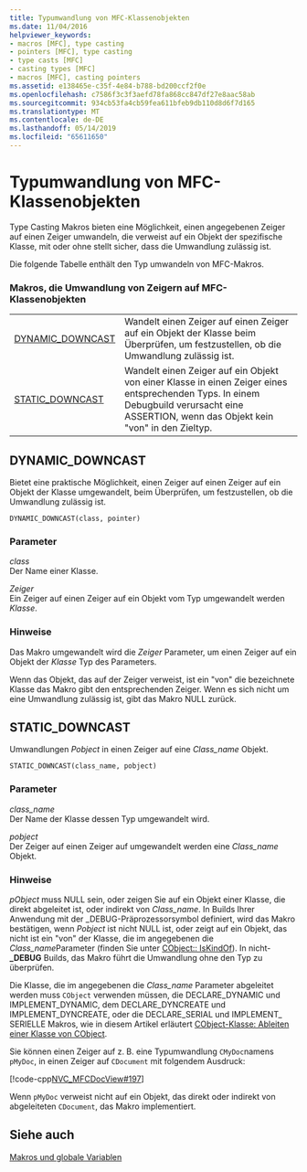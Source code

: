 ```yaml
---
title: Typumwandlung von MFC-Klassenobjekten
ms.date: 11/04/2016
helpviewer_keywords:
- macros [MFC], type casting
- pointers [MFC], type casting
- type casts [MFC]
- casting types [MFC]
- macros [MFC], casting pointers
ms.assetid: e138465e-c35f-4e84-b788-bd200ccf2f0e
ms.openlocfilehash: c7586f3c3f3aefd78fa868cc847df27e8aac58ab
ms.sourcegitcommit: 934cb53fa4cb59fea611bfeb9db110d8d6f7d165
ms.translationtype: MT
ms.contentlocale: de-DE
ms.lasthandoff: 05/14/2019
ms.locfileid: "65611650"
---
```

# <a name="type-casting-of-mfc-class-objects"></a>Typumwandlung von MFC-Klassenobjekten

Type Casting Makros bieten eine Möglichkeit, einen angegebenen Zeiger auf einen Zeiger umwandeln, die verweist auf ein Objekt der spezifische Klasse, mit oder ohne stellt sicher, dass die Umwandlung zulässig ist.

Die folgende Tabelle enthält den Typ umwandeln von MFC-Makros.

### <a name="macros-that-cast-pointers-to-mfc-class-objects"></a>Makros, die Umwandlung von Zeigern auf MFC-Klassenobjekten

|||
|-|-|
|[DYNAMIC_DOWNCAST](#dynamic_downcast)|Wandelt einen Zeiger auf einen Zeiger auf ein Objekt der Klasse beim Überprüfen, um festzustellen, ob die Umwandlung zulässig ist.|
|[STATIC_DOWNCAST](#static_downcast)|Wandelt einen Zeiger auf ein Objekt von einer Klasse in einen Zeiger eines entsprechenden Typs. In einem Debugbuild verursacht eine ASSERTION, wenn das Objekt kein "von" in den Zieltyp.|

##  <a name="dynamic_downcast"></a>  DYNAMIC_DOWNCAST

Bietet eine praktische Möglichkeit, einen Zeiger auf einen Zeiger auf ein Objekt der Klasse umgewandelt, beim Überprüfen, um festzustellen, ob die Umwandlung zulässig ist.

```
DYNAMIC_DOWNCAST(class, pointer)
```

### <a name="parameters"></a>Parameter

*class*<br/>
Der Name einer Klasse.

*Zeiger*<br/>
Ein Zeiger auf einen Zeiger auf ein Objekt vom Typ umgewandelt werden *Klasse*.

### <a name="remarks"></a>Hinweise

Das Makro umgewandelt wird die *Zeiger* Parameter, um einen Zeiger auf ein Objekt der *Klasse* Typ des Parameters.

Wenn das Objekt, das auf der Zeiger verweist, ist ein "von" die bezeichnete Klasse das Makro gibt den entsprechenden Zeiger. Wenn es sich nicht um eine Umwandlung zulässig ist, gibt das Makro NULL zurück.

##  <a name="static_downcast"></a>  STATIC_DOWNCAST

Umwandlungen *Pobject* in einen Zeiger auf eine *Class_name* Objekt.

```
STATIC_DOWNCAST(class_name, pobject)
```

### <a name="parameters"></a>Parameter

*class_name*<br/>
Der Name der Klasse dessen Typ umgewandelt wird.

*pobject*<br/>
Der Zeiger auf einen Zeiger auf umgewandelt werden eine *Class_name* Objekt.

### <a name="remarks"></a>Hinweise

*pObject* muss NULL sein, oder zeigen Sie auf ein Objekt einer Klasse, die direkt abgeleitet ist, oder indirekt von *Class_name*. In Builds Ihrer Anwendung mit der _DEBUG-Präprozessorsymbol definiert, wird das Makro bestätigen, wenn *Pobject* ist nicht NULL ist, oder zeigt auf ein Objekt, das nicht ist ein "von" der Klasse, die im angegebenen die *Class_name*Parameter (finden Sie unter [CObject:: IsKindOf](../../mfc/reference/cobject-class.md#iskindof)). In nicht- **_DEBUG** Builds, das Makro führt die Umwandlung ohne den Typ zu überprüfen.

Die Klasse, die im angegebenen die *Class_name* Parameter abgeleitet werden muss `CObject` verwenden müssen, die DECLARE_DYNAMIC und IMPLEMENT_DYNAMIC, dem DECLARE_DYNCREATE und IMPLEMENT_DYNCREATE, oder die DECLARE_SERIAL und IMPLEMENT_ SERIELLE Makros, wie in diesem Artikel erläutert [CObject-Klasse: Ableiten einer Klasse von CObject](../../mfc/deriving-a-class-from-cobject.md).

Sie können einen Zeiger auf z. B. eine Typumwandlung `CMyDoc`namens `pMyDoc`, in einen Zeiger auf `CDocument` mit folgendem Ausdruck:

[!code-cpp[NVC_MFCDocView#197](../../mfc/codesnippet/cpp/type-casting-of-mfc-class-objects_1.cpp)]

Wenn `pMyDoc` verweist nicht auf ein Objekt, das direkt oder indirekt von abgeleiteten `CDocument`, das Makro implementiert.

## <a name="see-also"></a>Siehe auch

[Makros und globale Variablen](../../mfc/reference/mfc-macros-and-globals.md)
